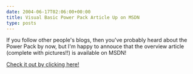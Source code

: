```yaml
---
date: 2004-06-17T02:06:00+00:00
title: Visual Basic Power Pack Article Up on MSDN
type: posts
---
```

If you follow other people's blogs, then you've probably heard about the Power Pack by now, but I'm happy to annouce that the overview article (complete with pictures!!) is available on MSDN!

[Check it out by clicking here!](https://msdn.microsoft.com/vbasic/default.aspx?pull=/library/en-us/dv_vstechart/html/vbpowerpack.asp)
